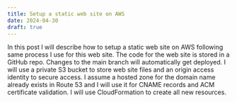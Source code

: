 ```yaml
---
title: Setup a static web site on AWS
date: 2024-04-30
draft: true
---
```


In this post I will describe how to setup a static web site on AWS following same process I use for this web site. The code for the web site is stored in a GitHub repo. Changes to the main branch will automatically get deployed. I will use a private S3 bucket to store web site files and an origin access identity to secure access. I assume a hosted zone for the domain name already exists in Route 53 and I will use it for CNAME records and ACM certificate validation. I will use CloudFormation to create all new resources.
